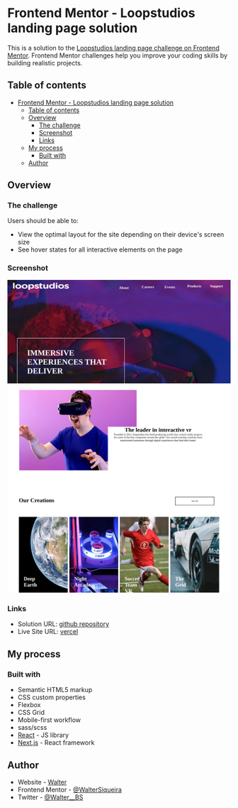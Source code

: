 # Frontend Mentor - Loopstudios landing page solution

This is a solution to the [Loopstudios landing page challenge on Frontend Mentor](https://www.frontendmentor.io/challenges/loopstudios-landing-page-N88J5Onjw). Frontend Mentor challenges help you improve your coding skills by building realistic projects. 

## Table of contents

- [Frontend Mentor - Loopstudios landing page solution](#frontend-mentor---loopstudios-landing-page-solution)
  - [Table of contents](#table-of-contents)
  - [Overview](#overview)
    - [The challenge](#the-challenge)
    - [Screenshot](#screenshot)
    - [Links](#links)
  - [My process](#my-process)
    - [Built with](#built-with)
  - [Author](#author)

## Overview

### The challenge

Users should be able to:

- View the optimal layout for the site depending on their device's screen size
- See hover states for all interactive elements on the page

### Screenshot

![](./src/Assets/images/screenshots/immersive.png)
![](./src/Assets/images/screenshots/interactive.png)
![](./src/Assets/images/screenshots/creations.png)

### Links

- Solution URL: [github repository](https://github.com/WalterSiqueira/loopstodios_landing_page)
- Live Site URL: [vercel]()

## My process

### Built with

- Semantic HTML5 markup
- CSS custom properties
- Flexbox
- CSS Grid
- Mobile-first workflow
- sass/scss
- [React](https://reactjs.org/) - JS library
- [Next.js](https://nextjs.org/) - React framework
 
 ## Author

- Website - [Walter](https://portifolio-page-walter.vercel.app/)
- Frontend Mentor - [@WalterSiqueira](https://www.frontendmentor.io/profile/WalterSiqueira)
- Twitter - [@Walter__BS](https://www.twitter.com/Walter__BS)
